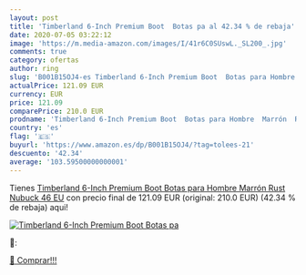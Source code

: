 ```yaml
---
layout: post
title: 'Timberland 6-Inch Premium Boot  Botas pa al 42.34 % de rebaja'
date: 2020-07-05 03:22:12
image: 'https://m.media-amazon.com/images/I/41r6C0SUswL._SL200_.jpg'
comments: true
category: ofertas
author: ring
slug: 'B001B15OJ4-es Timberland 6-Inch Premium Boot  Botas para Hombre  Marrón  Rust Nubuck   46 EU'
actualPrice: 121.09 EUR
currency: EUR
price: 121.09
comparePrice: 210.0 EUR
prodname: 'Timberland 6-Inch Premium Boot  Botas para Hombre  Marrón  Rust Nubuck   46 EU'
country: 'es'
flag: '🇪🇸'
buyurl: 'https://www.amazon.es/dp/B001B15OJ4/?tag=tolees-21'
descuento: '42.34'
average: '103.59500000000001'
---
```


Tienes [Timberland 6-Inch Premium Boot  Botas para Hombre  Marrón  Rust Nubuck   46 EU](https://www.amazon.es/dp/B001B15OJ4/?tag=tolees-21) con precio final de  121.09 EUR (original: 210.0 EUR) (42.34 %  de rebaja) aqui!

[![Timberland 6-Inch Premium Boot  Botas pa](https://m.media-amazon.com/images/I/41r6C0SUswL._SL200_.jpg)](https://www.amazon.es/dp/B001B15OJ4/?tag=tolees-21)

🔎:


[🛒 Comprar!!!](https://www.amazon.es/dp/B001B15OJ4/?tag=tolees-21)
